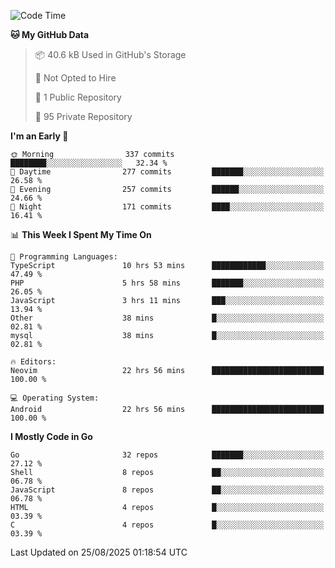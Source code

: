 
<!--START_SECTION:waka-->
![Code Time](http://img.shields.io/badge/Code%20Time-6%2C207%20hrs%2031%20mins-blue)

**🐱 My GitHub Data** 

> 📦 40.6 kB Used in GitHub's Storage 
 > 
> 🚫 Not Opted to Hire
 > 
> 📜 1 Public Repository 
 > 
> 🔑 95 Private Repository 
 > 
**I'm an Early 🐤** 

```text
🌞 Morning                337 commits         ████████░░░░░░░░░░░░░░░░░   32.34 % 
🌆 Daytime                277 commits         ███████░░░░░░░░░░░░░░░░░░   26.58 % 
🌃 Evening                257 commits         ██████░░░░░░░░░░░░░░░░░░░   24.66 % 
🌙 Night                  171 commits         ████░░░░░░░░░░░░░░░░░░░░░   16.41 % 
```


📊 **This Week I Spent My Time On** 

```text
💬 Programming Languages: 
TypeScript               10 hrs 53 mins      ████████████░░░░░░░░░░░░░   47.49 % 
PHP                      5 hrs 58 mins       ███████░░░░░░░░░░░░░░░░░░   26.05 % 
JavaScript               3 hrs 11 mins       ███░░░░░░░░░░░░░░░░░░░░░░   13.94 % 
Other                    38 mins             █░░░░░░░░░░░░░░░░░░░░░░░░   02.81 % 
mysql                    38 mins             █░░░░░░░░░░░░░░░░░░░░░░░░   02.81 % 

🔥 Editors: 
Neovim                   22 hrs 56 mins      █████████████████████████   100.00 % 

💻 Operating System: 
Android                  22 hrs 56 mins      █████████████████████████   100.00 % 
```

**I Mostly Code in Go** 

```text
Go                       32 repos            ███████░░░░░░░░░░░░░░░░░░   27.12 % 
Shell                    8 repos             ██░░░░░░░░░░░░░░░░░░░░░░░   06.78 % 
JavaScript               8 repos             ██░░░░░░░░░░░░░░░░░░░░░░░   06.78 % 
HTML                     4 repos             █░░░░░░░░░░░░░░░░░░░░░░░░   03.39 % 
C                        4 repos             █░░░░░░░░░░░░░░░░░░░░░░░░   03.39 % 
```




 Last Updated on 25/08/2025 01:18:54 UTC
<!--END_SECTION:waka-->
